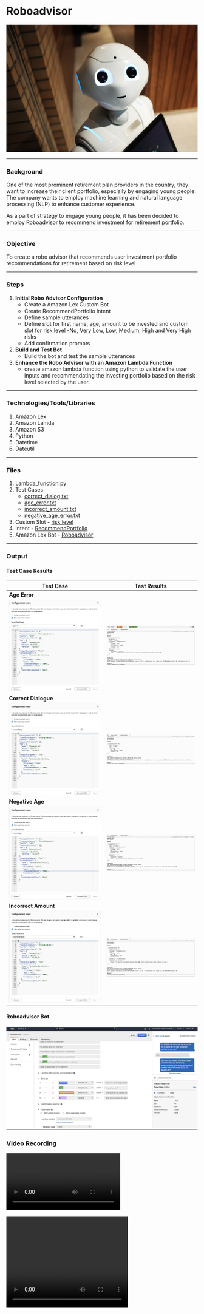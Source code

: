 # **Roboadvisor**
![Robot](Images/robot.jpeg)

---
### **Background**
One of the most prominent retirement plan providers in the country; they want to increase their client portfolio, especially by engaging young people. The company wants to employ machine learning and natural language processing (NLP) to enhance customer experience.

As a part of strategy to engage young people, it has been decided to employ Roboadvisor to recommend investment for retirement portfolio.

---
### **Objective**
To create a robo advisor that recommends user investment portfolio recommendations for retirement based on risk level

---
### **Steps**
1. **Initial Robo Advisor Configuration**
    * Create a Amazon Lex Custom Bot
    * Create RecommendPortfolio intent
    * Define sample utterances
    * Define slot for first name, age, amount to be invested and custom slot for risk level -No, Very Low, Low, Medium, High and Very High risks
    * Add confirmation prompts
2. **Build and Test Bot**
    * Build the bot and test the sample utterances 
3. **Enhance the Robo Advisor with an Amazon Lambda Function**
    * create amazon lambda function using python to validate the user inputs and recommendating the investing portfolio based on the risk level selected by the user.


---
### **Technologies/Tools/Libraries**
1. Amazon Lex
2. Amazon Lamda
3. Amazon S3
4. Python
5. Datetime
6. Dateutil

---
### **Files**
1. [Lambda_function.py](Lambda_function.py)
2. Test Cases
    * [correct_dialog.txt](Test_Cases/correct_dialog.txt)
    * [age_error.txt](Test_Cases/age_error.txt)
    * [incorrect_amount.txt](Test_Cases/incorrect_amount_error.txt)
    * [negative_age_error.txt](Test_Cases/negative_age_error.txt)
3. Custom Slot - [risk level](riskLevel_2_c3e67815-b93d-478a-98e2-f45e268f3323_SlotType_LEX_V1.zip)
4. Intent - [RecommendPortfolio](RecommendPortfolio_13_75fe0361-ce73-4050-a262-b6a0cec628aa_Intent_LEX_V1.zip)
5. Amazon Lex Bot - [Roboadvisor](Roboadvisor_1_6008eb72-5231-47af-8a44-a8499b5be43b_Bot_LEX_V1.zip)

---
### **Output**

#### **Test Case Results**
| **Test Case** | **Test Results**|
|-----------|-------------|
| **Age Error** |             |
|![ageerror](Outputs/ageerror_test_case.png)|![ageerror](Outputs/ageerror_test_results.png)|
| **Correct Dialogue** |       |
|![correct](Outputs/correctdialog_test_case.png)|![correct_resutls](Outputs/correctdialog_test_results.png)|
| **Negative Age** |       |
|![negativeage](Outputs/incorrectage_test_case.png)|![negativeage_results](Outputs/incorrectage_test_result.png)|
| **Incorrect Amount** |       |
|![amount](Outputs/incorrectamount_test_case.png)|![amount_result](Outputs/incorrectamount_test_results.png)|

#### **Roboadvisor Bot**
![roboadvisor](Outputs/roboadvisor.png)

### **Video Recording**

![](Outputs/roboadvisormp4.mp4)

<video width="320" height="240" controls>
  <source src="Outputs/roboadvisormp4.mp4" type="video/mp4">
</video>